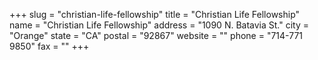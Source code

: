 +++
slug = "christian-life-fellowship"
title = "Christian Life Fellowship"
name = "Christian Life Fellowship"
address = "1090 N. Batavia St."
city = "Orange"
state = "CA"
postal = "92867"
website = ""
phone = "714-771 9850"
fax = ""
+++
